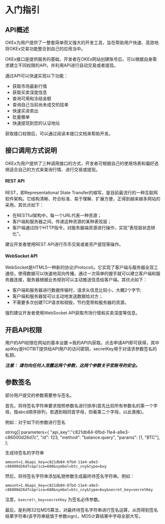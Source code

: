 # 入门指引    

## API概述    

OKEx为用户提供了一整套简单而又强大的开发工具，旨在帮助用户快速、高效地将OKEx交易功能整合到自己的应用当中。    

OKEx接口是提供服务的基础，开发者在OKEx网站创建账号后，可以根据自身需求建立不同权限的API，并利用API进行自动交易或者提现。   

通过API可以快速实现以下功能：    
- 获取市场最新行情    
- 获取买卖深度信息    
- 查询可用和冻结金额    
- 查询自己当前尚未成交的挂单    
- 快速买进卖出    
- 批量撤单    
- 快速提现到您的认证地址    

获取接口权限后，可以通过阅读本接口文档来帮助开发。    
    
## 接口调用方式说明    

OKEx为用户提供了三种调用接口的方式，开发者可根据自己的使用场景和偏好选择适合自己的方式来查询行情、进行交易或提现。    

#### REST API    

REST，即Representational State Transfer的缩写，是目前最流行的一种互联网软件架构。它结构清晰、符合标准、易于理解、扩展方便，正得到越来越多网站的采用。其优点如下：    
- 在RESTful架构中，每一个URL代表一种资源；    
- 客户端和服务器之间，传递这种资源的某种表现层；    
- 客户端通过四个HTTP指令，对服务器端资源进行操作，实现“表现层状态转化”。    

建议开发者使用REST API进行币币交易或者资产提现等操作。 

#### WebSocket API    

WebSocket是HTML5一种新的协议(Protocol)。它实现了客户端与服务器全双工通信，使得数据可以快速地双向传播。通过一次简单的握手就可以建立客户端和服务器连接，服务器根据业务规则可以主动推送信息给客户端。其优点如下：    
- 客户端和服务器进行数据传输时，请求头信息比较小，大概2个字节;    
- 客户端和服务器皆可以主动地发送数据给对方；    
- 不需要多次创建TCP请求和销毁，节约宽带和服务器的资源。    

强烈建议开发者使用WebSocket API获取市场行情和买卖深度等信息。    

## 开启API权限    

用户的API权限在网站的基本设置->我的API内获取。点击申请API即可获得，其中apiKey是HOTBIT提供给API用户的访问密钥，secretKey用于对请求参数签名的私钥。    

**_注意： 请勿向任何人泄露这两个参数，这两个参数关乎您账号的安全。_**    
     
## 参数签名    

部分用户提交的参数需要参与签名。    

首先，将待签名字符串要求按照参数名进行排序(首先比较所有参数名的第一个字母，按abcd顺序排列，若遇到相同首字母，则看第二个字母，以此类推)。   

例如：对于如下的参数进行签名   

string[] parameters={
	"api_key":"c821db84-6fbd-11e4-a9e3-c86000d26d7c",
	"id": 123,
        "method": "balance.query",
        "params": [1, "BTC"],
};     

生成待签名的字符串    

	amount=1.0&api_key=c821db84-6fbd-11e4-a9e3-c86000d26d7c&price=680&symbol=btc_cny&type=buy    

然后，将待签名字符串添加私钥参数生成最终待签名字符串。例如：

	amount=1.0&api_key=c821db84-6fbd-11e4-a9e3-c86000d26d7c&price=680&symbol=btc_cny&type=buy&secret_key=secretKey    

注意，`&secret\_key=secretKey` 为签名必传参数。   

最后，是利用32位MD5算法，对最终待签名字符串进行签名运算，从而得到签名结果字符串(该字符串赋值于参数sign)，MD5计算结果中字母全部大写。    
